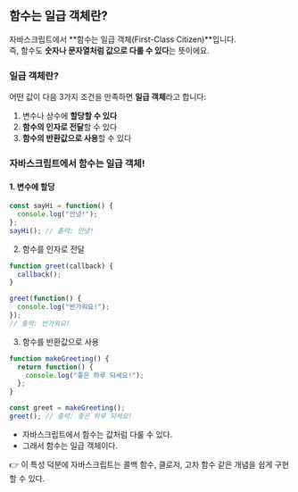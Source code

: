 ## 함수는 일급 객체란?

자바스크립트에서 **함수는 일급 객체(First-Class Citizen)**입니다.  
즉, 함수도 **숫자나 문자열처럼 값으로 다룰 수 있다**는 뜻이에요.


### 일급 객체란?

어떤 값이 다음 3가지 조건을 만족하면 **일급 객체**라고 합니다:

1. 변수나 상수에 **할당할 수 있다**
2. **함수의 인자로 전달**할 수 있다
3. **함수의 반환값으로 사용**할 수 있다


### 자바스크립트에서 함수는 일급 객체!

#### 1. 변수에 할당
```javascript
const sayHi = function() {
  console.log("안녕!");
};
sayHi(); // 출력: 안녕!
```

2. 함수를 인자로 전달
```javascript
function greet(callback) {
  callback();
}

greet(function() {
  console.log("반가워요!");
});
// 출력: 반가워요!
```

3. 함수를 반환값으로 사용
```javascript 
function makeGreeting() {
  return function() {
    console.log("좋은 하루 되세요!");
  };
}

const greet = makeGreeting();
greet(); // 출력: 좋은 하루 되세요!
```

- 자바스크립트에서 함수는 값처럼 다룰 수 있다.
- 그래서 함수는 일급 객체이다.

👉 이 특성 덕분에 자바스크립트는 콜백 함수, 클로저, 고차 함수 같은 개념을 쉽게 구현할 수 있다.